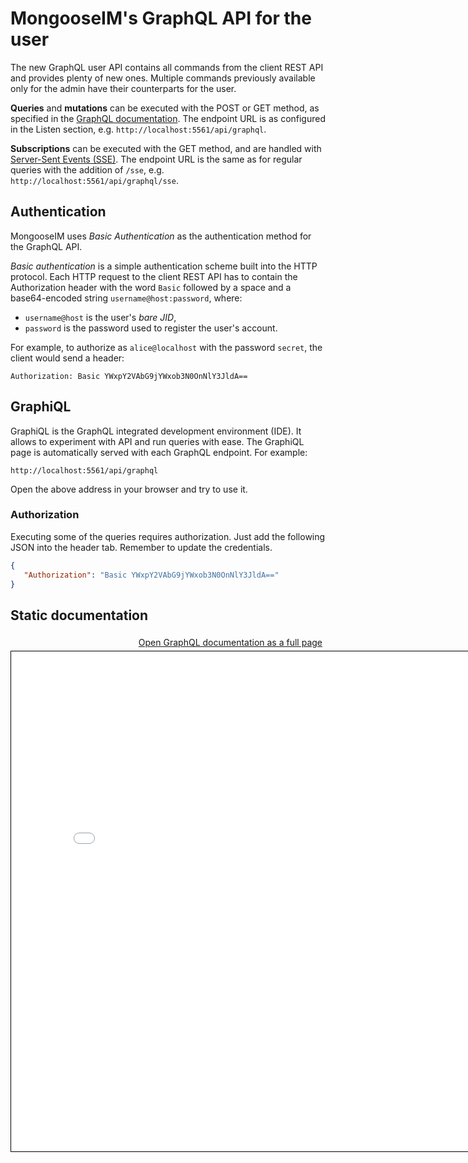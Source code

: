 # MongooseIM's GraphQL API for the user

The new GraphQL user API contains all commands from the client REST API and provides plenty of new ones. Multiple commands previously available only for the admin have their counterparts for the user.

**Queries** and **mutations** can be executed with the POST or GET method, as specified in the [GraphQL documentation](https://graphql.org/learn/serving-over-http/). The endpoint URL is as configured in the Listen section, e.g. `http://localhost:5561/api/graphql`.

**Subscriptions** can be executed with the GET method, and are handled with [Server-Sent Events (SSE)](https://html.spec.whatwg.org/multipage/server-sent-events.html). The endpoint URL is the same as for regular queries with the addition of `/sse`, e.g. `http://localhost:5561/api/graphql/sse`.

## Authentication

MongooseIM uses *Basic Authentication* as the authentication method for the GraphQL API.

*Basic authentication* is a simple authentication scheme built into the HTTP protocol.
Each HTTP request to the client REST API has to contain the Authorization header
with the word `Basic` followed by a space and a base64-encoded string
`username@host:password`, where:

- `username@host` is the user's *bare JID*,
- `password` is the password used to register the user's account.

For example, to authorize as `alice@localhost` with the password `secret`, the
client would send a header:

```
Authorization: Basic YWxpY2VAbG9jYWxob3N0OnNlY3JldA==
```

## GraphiQL

GraphiQL is the GraphQL integrated development environment (IDE). It allows to experiment with API and run queries with ease. The GraphiQL page is automatically served with each GraphQL endpoint. For example:

`http://localhost:5561/api/graphql`

Open the above address in your browser and try to use it.

### Authorization

Executing some of the queries requires authorization. Just add the following JSON into the header tab. Remember to update the credentials.

```json
{
   "Authorization": "Basic YWxpY2VAbG9jYWxob3N0OnNlY3JldA=="
}
```

## Static documentation

<a style="float: right; padding: 5px" href="../user-graphql-doc.html" target="_blank" rel="noopener noreferrer">Open GraphQL documentation as a full page</a>

<iframe src="../user-graphql-doc.html"
height="800" width="800" style="border: 1px solid black;"></iframe>
